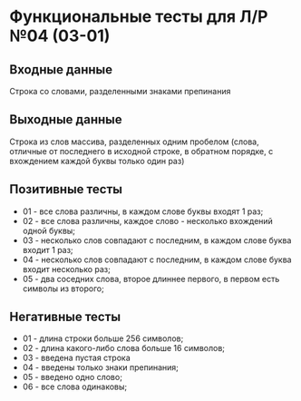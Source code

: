 # Функциональные тесты для Л/Р №04 (03-01)

## Входные данные

Строка со словами, разделенными знаками препинания

## Выходные данные

Строка из слов массива, разделенных одним пробелом (слова, отличные от последнего в исходной строке, в обратном порядке, с вхождением каждой буквы только один раз)

## Позитивные тесты

- 01 - все слова различны, в каждом слове буквы входят 1 раз;
- 02 - все слова различны, каждое слово - несколько вхождений одной буквы;
- 03 - несколько слов совпадают с последним, в каждом слове буква входит 1 раз;
- 04 - несколько слов совпадают с последним, в каждом слове буква входит несколько раз;
- 05 - два соседних слова, второе длиннее первого, в первом есть символы из второго;

## Негативные тесты

- 01 - длина строки больше 256 символов;
- 02 - длина какого-либо слова больше 16 символов;
- 03 - введена пустая строка
- 04 - введены только знаки препинания;
- 05 - введено одно слово;
- 06 - все слова одинаковы;
